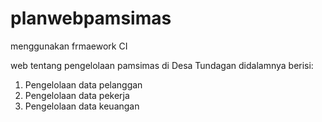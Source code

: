 # planwebpamsimas

menggunakan frmaework CI

web tentang pengelolaan pamsimas di Desa Tundagan didalamnya berisi:
1. Pengelolaan data pelanggan
2. Pengelolaan data pekerja
3. Pengelolaan data keuangan
